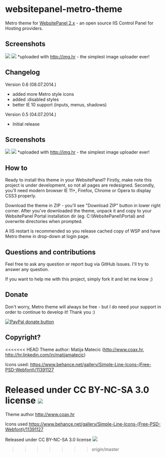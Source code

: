 websitepanel-metro-theme
========================

Metro theme for [WebsitePanel 2.x](http://www.websitepanel.net/) - an open source IIS Control Panel for Hosting providers.

Screenshots
-----
![](http://img.hr/aaft)
![](http://img.hr/aafu)
*uploaded with http://img.hr - the simplest image uploader ever!

Changelog
-----
Version 0.6 (08.07.2014.)
- added more Metro style icons
- added :disabled styles
- better IE 10 support (inputs, menus, shadows)

Version 0.5 (04.07.2014.)
- Initial release

Screenshots
-----
![](http://img.hr/aaft)
![](http://img.hr/aafu)
*uploaded with http://img.hr - the simplest image uploader ever!

How to
-----
Ready to install this theme in your WebsitePanel? Firstly, make note this project is under development, so not all pages are redesigned. Secondly, you'll need modern browser IE 11+, Firefox, Chrome or Opera to display CSS3 properly.

Download the theme in ZIP - you'll see "Download ZIP" button in lower right corner.
After you've downloaded the theme, unpack it and copy to your WebsitePanel Portal installation dir (eg. C:\WebsitePanel\Portal\) and overwrite directories when prompted.

A IIS restart is recommended so you release cached copy of WSP and have Metro theme in drop-down at login page.

Questions and contributions
-----
Feel free to ask any question or report bug via GitHub Issues. I'll try to answer any question.

If you want to help me with this project, simply fork it and let me know ;)

Donate
-----
Don't worry, Metro theme will always be free - but I do need your support in order to continue to develop it! Thank you :)

[![PayPal donate button](https://www.paypalobjects.com/webstatic/en_US/btn/btn_donate_pp_142x27.png)](https://www.paypal.com/cgi-bin/webscr?cmd=_xclick&business=WNPTPVJ6QK8H8&lc=HR&item_name=Donation%20to%20developer&currency_code=USD&amount=5%2e00)

Copyright?
-----
<<<<<<< HEAD
Theme author: Matija Matecic (http://www.coax.hr, http://hr.linkedin.com/in/matijamatecic)

Icons used: https://www.behance.net/gallery/Simple-Line-Icons-(Free-PSD-Webfont)/11391127

Released under CC BY-NC-SA 3.0 license [![](http://i.creativecommons.org/l/by-nc-sa/3.0/88x31.png)](http://creativecommons.org/licenses/by-nc-sa/3.0/)
=======
Theme author http://www.coax.hr

Icons used https://www.behance.net/gallery/Simple-Line-Icons-(Free-PSD-Webfont)/11391127

Released under CC BY-NC-SA 3.0 license [![](http://i.creativecommons.org/l/by-nc-sa/3.0/88x31.png)](http://creativecommons.org/licenses/by-nc-sa/3.0/)
>>>>>>> origin/master
